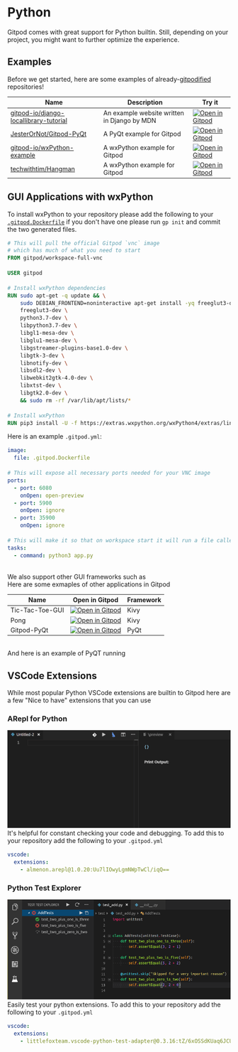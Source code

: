 # Python

Gitpod comes with great support for Python builtin. Still, depending on your project, you might want to further optimize the experience.

## Examples

Before we get started, here are some examples of already-[gitpodified](https://www.gitpod.io/blog/gitpodify/) repositories!

| Name                                                                                                |                                                                                                              Description |                                        Try it |
-----------|-----------------------------------------------------------|----------------------------------------------------
| [gitpod-io/django-locallibrary-tutorial](https://github.com/gitpod-io/django-locallibrary-tutorial) | An example website written in Django by MDN |        [![Open in Gitpod](https://gitpod.io/button/open-in-gitpod.svg)](https://gitpod.io/#gitpod-io/django-locallibrary-tutorial) |
| [JesterOrNot/Gitpod-PyQt](https://github.com/JesterOrNot/Gitpod-PyQt)                               |    A PyQt example for Gitpod | [![Open in Gitpod](https://gitpod.io/button/open-in-gitpod.svg)](https://gitpod.io/#https://github.com/JesterOrNot/Gitpod-PyQt) |
| [gitpod-io/wxPython-example](https://github.com/gitpod-io/wxPython-example)                      | A wxPython example for Gitpod    | [![Open in Gitpod](https://gitpod.io/button/open-in-gitpod.svg)](https://gitpod.io/#https://github.com/gitpod-io/wxPython-example) |
| [techwithtim/Hangman](https://github.com/techwithtim/Hangman)                                       |   A wxPython example for Gitpod  |     [![Open in Gitpod](https://gitpod.io/button/open-in-gitpod.svg)](https://gitpod.io/#https://github.com/techwithtim/Hangman) |


## GUI Applications with wxPython

To install wxPython to your repository please add the following to your [`.gitpod.Dockerfile`](https://www.gitpod.io/docs/42_config_docker/) if you don't have one please run `gp init` and commit the two generated files.

```dockerfile
# This will pull the official Gitpod `vnc` image
# which has much of what you need to start
FROM gitpod/workspace-full-vnc

USER gitpod

# Install wxPython dependencies
RUN sudo apt-get -q update && \
    sudo DEBIAN_FRONTEND=noninteractive apt-get install -yq freeglut3-dev python3.7-dev libpython3.7-dev libgl1-mesa-dev libglu1-mesa-dev libgstreamer-plugins-base1.0-dev libgtk-3-dev libnotify-dev libsdl2-dev libwebkit2gtk-4.0-dev libxtst-dev libgtk2.0-dev && \
    freeglut3-dev \
    python3.7-dev \
    libpython3.7-dev \
    libgl1-mesa-dev \
    libglu1-mesa-dev \
    libgstreamer-plugins-base1.0-dev \
    libgtk-3-dev \
    libnotify-dev \
    libsdl2-dev \
    libwebkit2gtk-4.0-dev \
    libxtst-dev \
    libgtk2.0-dev \
    && sudo rm -rf /var/lib/apt/lists/*

# Install wxPython
RUN pip3 install -U -f https://extras.wxpython.org/wxPython4/extras/linux/gtk3/ubuntu-18.04/ wxPython
```

Here is an example `.gitpod.yml`:

```yaml
image:
  file: .gitpod.Dockerfile

# This will expose all necessary ports needed for your VNC image
ports:
  - port: 6080
    onOpen: open-preview
  - port: 5900
    onOpen: ignore
  - port: 35900
    onOpen: ignore

# This will make it so that on workspace start it will run a file called `app.py`
tasks:
  - command: python3 app.py
```
<br>
We also support other GUI frameworks such as
<br>
Here are some exmaples of other applications in Gitpod

| Name             | Open in Gitpod | Framework |
|------------------|----------------|-----------|
| Tic-Tac-Toe-GUI  | [![Open in Gitpod](https://gitpod.io/button/open-in-gitpod.svg)](https://gitpod.io/#https://github.com/JesterOrNot/Tic-Tac-Toe-GUI) | Kivy |
| Pong             | [![Open in Gitpod](https://gitpod.io/button/open-in-gitpod.svg)](https://gitpod.io/#https://github.com/JesterOrNot/Pong) | Kivy |
| Gitpod-PyQt | [![Open in Gitpod](https://gitpod.io/button/open-in-gitpod.svg)](https://gitpod.io/#https://github.com/JesterOrNot/Pong) | PyQt |
<br>
And here is an example of PyQT running
<br>

## VSCode Extensions
While most popular Python VSCode extensions are builtin to Gitpod here are a few "Nice to have" extensions that you can use

### ARepl for Python
![](./images/AReplExample.gif)
It's helpful for constant checking your code and debugging.
To add this to your repository add the following to your `.gitpod.yml`
```yaml
vscode:
  extensions:
    - almenon.arepl@1.0.20:Uu7lIOwyLgmNWpTwCl/iqQ==
```
### Python Test Explorer
![](./images/python_Test_In_Gitpod.png)
Easily test your python extensions.
To add this to your repository add the following to your `.gitpod.yml`
```yaml
vscode:
  extensions:
    - littlefoxteam.vscode-python-test-adapter@0.3.16:tZ/6xOSSdKUaq6JCUVkD+A==
```
